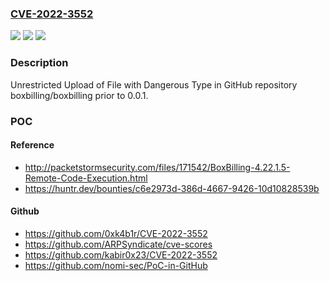 ### [CVE-2022-3552](https://cve.mitre.org/cgi-bin/cvename.cgi?name=CVE-2022-3552)
![](https://img.shields.io/static/v1?label=Product&message=boxbilling%2Fboxbilling&color=blue)
![](https://img.shields.io/static/v1?label=Version&message=%3C%200.0.1%20&color=brighgreen)
![](https://img.shields.io/static/v1?label=Vulnerability&message=CWE-434%20Unrestricted%20Upload%20of%20File%20with%20Dangerous%20Type&color=brighgreen)

### Description

Unrestricted Upload of File with Dangerous Type in GitHub repository boxbilling/boxbilling prior to 0.0.1.

### POC

#### Reference
- http://packetstormsecurity.com/files/171542/BoxBilling-4.22.1.5-Remote-Code-Execution.html
- https://huntr.dev/bounties/c6e2973d-386d-4667-9426-10d10828539b

#### Github
- https://github.com/0xk4b1r/CVE-2022-3552
- https://github.com/ARPSyndicate/cve-scores
- https://github.com/kabir0x23/CVE-2022-3552
- https://github.com/nomi-sec/PoC-in-GitHub

